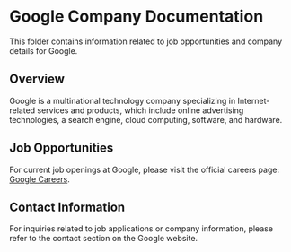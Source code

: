 # Google Company Documentation

This folder contains information related to job opportunities and company details for Google. 

## Overview

Google is a multinational technology company specializing in Internet-related services and products, which include online advertising technologies, a search engine, cloud computing, software, and hardware.

## Job Opportunities

For current job openings at Google, please visit the official careers page: [Google Careers](https://www.google.com/about/careers/). 

## Contact Information

For inquiries related to job applications or company information, please refer to the contact section on the Google website.